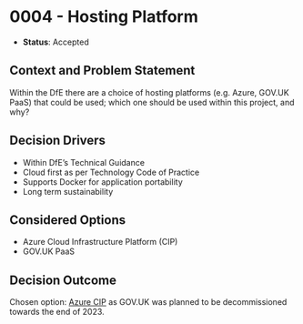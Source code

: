 # 0004 - Hosting Platform

* **Status**: Accepted

## Context and Problem Statement

Within the DfE there are a choice of hosting platforms (e.g. Azure, GOV.UK PaaS) that could be used; which one should be used within this project, and why?

## Decision Drivers

* Within DfE’s Technical Guidance
* Cloud first as per Technology Code of Practice
* Supports Docker for application portability
* Long term sustainability

## Considered Options

* Azure Cloud Infrastructure Platform (CIP)
* GOV.UK PaaS

## Decision Outcome

Chosen option: [Azure CIP](https://technical-guidance.education.gov.uk/infrastructure/hosting/azure-cip) as GOV.UK was planned to be decommissioned towards the end of 2023.